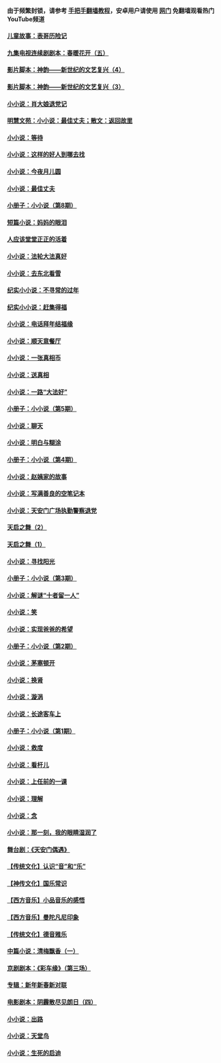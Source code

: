 #### 由于频繁封锁，请参考 [手把手翻墙教程](https://github.com/gfw-breaker/guides/wiki/)，安卓用户请使用 [网门](https://github.com/gfw-breaker/nogfw/blob/master/dl.md?t=06170501) 免翻墙观看热门YouTube频道 

#### [儿童故事：表哥历险记](../pages/328/383535.md?t=06170501) 

#### [九集电视连续剧剧本：春暖花开（五）](../pages/328/275919.md?t=06170501) 

#### [影片脚本：神韵——新世纪的文艺复兴（4）](../pages/328/266089.md?t=06170501) 

#### [影片脚本：神韵——新世纪的文艺复兴（3）](../pages/328/266087.md?t=06170501) 

#### [小小说：肖大娘退党记](../pages/328/239807.md?t=06170501) 

#### [明慧文苑：小小说：最佳丈夫；散文：返回故里](../pages/328/3439.md?t=06170501) 

#### [小小说：等待](../pages/328/223927.md?t=06170501) 

#### [小小说：这样的好人到哪去找](../pages/328/209396.md?t=06170501) 

#### [小小说：今夜月儿圆](../pages/328/193588.md?t=06170501) 

#### [小小说：最佳丈夫](../pages/328/190938.md?t=06170501) 

#### [小册子：小小说（第8期）](../pages/328/188202.md?t=06170501) 

#### [短篇小说：妈妈的眼泪](../pages/328/187712.md?t=06170501) 

#### [人应该堂堂正正的活着](../pages/328/182430.md?t=06170501) 

#### [小小说：法轮大法真好](../pages/328/174669.md?t=06170501) 

#### [小小说：去东北看雪](../pages/328/173882.md?t=06170501) 

#### [纪实小小说：不寻常的过年](../pages/328/173187.md?t=06170501) 

#### [纪实小小说：赶集得福](../pages/328/172652.md?t=06170501) 

#### [小小说：电话拜年结福缘](../pages/328/172533.md?t=06170501) 

#### [小小说：顺天意餐厅](../pages/328/170182.md?t=06170501) 

#### [小小说：一张真相币](../pages/328/169410.md?t=06170501) 

#### [小小说：送真相](../pages/328/166713.md?t=06170501) 

#### [小小说：一路“大法好”](../pages/328/162016.md?t=06170501) 

#### [小册子：小小说（第5期）](../pages/328/161131.md?t=06170501) 

#### [小小说：聊天](../pages/328/159640.md?t=06170501) 

#### [小小说：明白与糊涂](../pages/328/158101.md?t=06170501) 

#### [小册子：小小说（第4期）](../pages/328/158006.md?t=06170501) 

#### [小小说：赵姨家的故事](../pages/328/157843.md?t=06170501) 

#### [小小说：写满善良的空笔记本](../pages/328/157382.md?t=06170501) 

#### [小小说：天安门广场执勤警察退党](../pages/328/156982.md?t=06170501) 

#### [天启之舞（2）](../pages/328/153440.md?t=06170501) 

#### [天启之舞（1）](../pages/328/153439.md?t=06170501) 

#### [小小说：寻找阳光](../pages/328/153065.md?t=06170501) 

#### [小册子：小小说（第3期）](../pages/328/151715.md?t=06170501) 

#### [小小说：解谜“十者留一人”](../pages/328/148967.md?t=06170501) 

#### [小小说：笑](../pages/328/148905.md?t=06170501) 

#### [小小说：实现爸爸的希望](../pages/328/148096.md?t=06170501) 

#### [小册子：小小说（第2期）](../pages/328/147214.md?t=06170501) 

#### [小小说：茅塞顿开](../pages/328/147030.md?t=06170501) 

#### [小小说：换肾](../pages/328/146770.md?t=06170501) 

#### [小小说：漩涡](../pages/328/146683.md?t=06170501) 

#### [小小说：长途客车上](../pages/328/145076.md?t=06170501) 

#### [小册子：小小说（第1期）](../pages/328/143963.md?t=06170501) 

#### [小小说：救度](../pages/328/143927.md?t=06170501) 

#### [小小说：看杆儿](../pages/328/142137.md?t=06170501) 

#### [小小说：上任前的一课](../pages/328/140808.md?t=06170501) 

#### [小小说：理解](../pages/328/140476.md?t=06170501) 

#### [小小说：念](../pages/328/139513.md?t=06170501) 

#### [小小说：那一刻，我的眼睛湿润了](../pages/328/138476.md?t=06170501) 

#### [舞台剧：《天安门偶遇》](../pages/328/117155.md?t=06170501) 

#### [【传统文化】认识“音”和“乐”](../pages/328/108667.md?t=06170501) 

#### [【神传文化】国乐常识](../pages/328/104225.md?t=06170501) 

#### [【西方音乐】小品音乐的感悟](../pages/328/102924.md?t=06170501) 

#### [【西方音乐】曼陀凡尼印象](../pages/328/102922.md?t=06170501) 

#### [【传统文化】德音雅乐](../pages/328/102923.md?t=06170501) 

#### [中篇小说：清梅飘香（一）](../pages/328/101058.md?t=06170501) 

#### [京剧剧本：《彩车缘》（第三场）](../pages/328/96434.md?t=06170501) 

#### [专辑：新年新春新对联](../pages/328/94991.md?t=06170501) 

#### [电影剧本：阴霾散尽见朗日（四）](../pages/328/87081.md?t=06170501) 

#### [小小说：出路](../pages/328/84848.md?t=06170501) 

#### [小小说：天堂鸟](../pages/328/83084.md?t=06170501) 

#### [小小说：生死的启迪](../pages/328/70977.md?t=06170501) 

